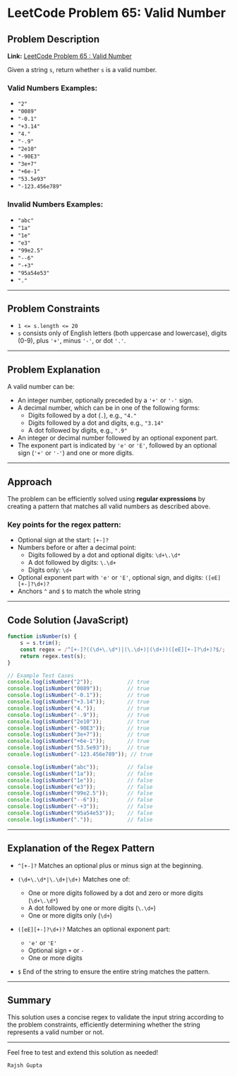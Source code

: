 # LeetCode Problem 65: Valid Number

## Problem Description

**Link:** [LeetCode Problem 65 : Valid Number](https://leetcode.com/problems/valid-number/)

Given a string `s`, return whether `s` is a valid number.

### Valid Numbers Examples:

- `"2"`
- `"0089"`
- `"-0.1"`
- `"+3.14"`
- `"4."`
- `"-.9"`
- `"2e10"`
- `"-90E3"`
- `"3e+7"`
- `"+6e-1"`
- `"53.5e93"`
- `"-123.456e789"`

### Invalid Numbers Examples:

- `"abc"`
- `"1a"`
- `"1e"`
- `"e3"`
- `"99e2.5"`
- `"--6"`
- `"-+3"`
- `"95a54e53"`
- `"."`

---

## Problem Constraints

- `1 <= s.length <= 20`
- `s` consists only of English letters (both uppercase and lowercase), digits (0-9), plus `'+'`, minus `'-'`, or dot `'.'`.

---

## Problem Explanation

A valid number can be:

- An integer number, optionally preceded by a `'+'` or `'-'` sign.
- A decimal number, which can be in one of the following forms:
  - Digits followed by a dot (`.`), e.g., `"4."`
  - Digits followed by a dot and digits, e.g., `"3.14"`
  - A dot followed by digits, e.g., `".9"`
- An integer or decimal number followed by an optional exponent part.
- The exponent part is indicated by `'e'` or `'E'`, followed by an optional sign (`'+'` or `'-'`) and one or more digits.

---

## Approach

The problem can be efficiently solved using **regular expressions** by creating a pattern that matches all valid numbers as described above.

### Key points for the regex pattern:

- Optional sign at the start: `[+-]?`
- Numbers before or after a decimal point:
  - Digits followed by a dot and optional digits: `\d+\.\d*`
  - A dot followed by digits: `\.\d+`
  - Digits only: `\d+`
- Optional exponent part with `'e'` or `'E'`, optional sign, and digits: `([eE][+-]?\d+)?`
- Anchors `^` and `$` to match the whole string

---

## Code Solution (JavaScript)

```js
function isNumber(s) {
    s = s.trim();
    const regex = /^[+-]?((\d+\.\d*)|(\.\d+)|(\d+))([eE][+-]?\d+)?$/;
    return regex.test(s);
}

// Example Test Cases
console.log(isNumber("2"));           // true
console.log(isNumber("0089"));        // true
console.log(isNumber("-0.1"));        // true
console.log(isNumber("+3.14"));       // true
console.log(isNumber("4."));          // true
console.log(isNumber("-.9"));         // true
console.log(isNumber("2e10"));        // true
console.log(isNumber("-90E3"));       // true
console.log(isNumber("3e+7"));        // true
console.log(isNumber("+6e-1"));       // true
console.log(isNumber("53.5e93"));     // true
console.log(isNumber("-123.456e789")); // true

console.log(isNumber("abc"));         // false
console.log(isNumber("1a"));          // false
console.log(isNumber("1e"));          // false
console.log(isNumber("e3"));          // false
console.log(isNumber("99e2.5"));      // false
console.log(isNumber("--6"));         // false
console.log(isNumber("-+3"));         // false
console.log(isNumber("95a54e53"));    // false
console.log(isNumber("."));           // false
````

---

## Explanation of the Regex Pattern

* `^[+-]?`
  Matches an optional plus or minus sign at the beginning.

* `(\d+\.\d*|\.\d+|\d+)`
  Matches one of:

  * One or more digits followed by a dot and zero or more digits (`\d+\.\d*`)
  * A dot followed by one or more digits (`\.\d+`)
  * One or more digits only (`\d+`)

* `([eE][+-]?\d+)?`
  Matches an optional exponent part:

  * `'e'` or `'E'`
  * Optional sign `+` or `-`
  * One or more digits

* `$`
  End of the string to ensure the entire string matches the pattern.

---

## Summary

This solution uses a concise regex to validate the input string according to the problem constraints, efficiently determining whether the string represents a valid number or not.

---

Feel free to test and extend this solution as needed!

```
Rajsh Gupta
